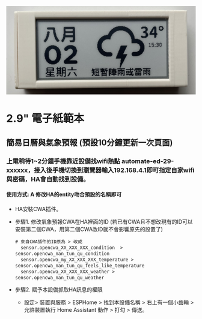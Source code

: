 ![081733](/ED_29/image/B8AD097F.JPG)

# 2.9" 電子紙範本
## 簡易日曆與氣象預報 (預設10分鐘更新一次頁面)
### 上電稍待1~2分鐘手機靠近設備找wifi熱點 automate-ed-29-xxxxxx，接入後手機切換到瀏覽器輸入192.168.4.1即可指定自家wifi與密碼，HA會自動找到設備。
#### 使用方式: A 修改HA的entity吻合預設的名稱即可 

- HA安裝CWA插件。
- 步驟1. 修改氣象預報CWA在HA裡面的ID (若已有CWA且不想改現有的ID可以安裝第二個CWA，用第二個CWA改ID就不會影響原先的設置了)

      # 來自CWA插件的ID原為 > 改成
        sensor.opencwa_XX_XXX_XXX_condition  >   sensor.opencwa_nan_tun_qu_condition
        sensor.opencwa_my_XX_XXX_XXX_temperature > sensor.opencwa_nan_tun_qu_feels_like_temperature
        sensor.opencwa_XX_XXX_XXX_weather > sensor.opencwa_nan_tun_qu_weather
  
- 步驟2. 賦予本設備抓取HA訊息的權限
  * 設定> 裝置與服務 > ESPHome > 找到本設備名稱 > 右上有一個小齒輪 >  允許裝置執行 Home Assistant 動作 > 打勾  > 傳送。


